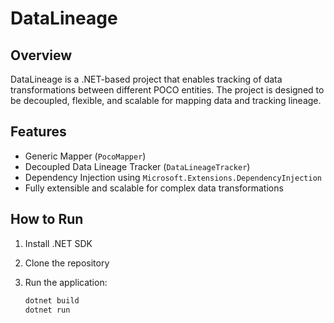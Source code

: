 # DataLineage

## Overview

DataLineage is a .NET-based project that enables tracking of data transformations between different POCO entities. The project is designed to be decoupled, flexible, and scalable for mapping data and tracking lineage.

## Features

- Generic Mapper (`PocoMapper`)
- Decoupled Data Lineage Tracker (`DataLineageTracker`)
- Dependency Injection using `Microsoft.Extensions.DependencyInjection`
- Fully extensible and scalable for complex data transformations

## How to Run

1. Install .NET SDK
2. Clone the repository
3. Run the application:

   ```sh
   dotnet build
   dotnet run
   ```
